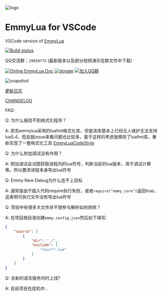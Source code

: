 ![logo](/res/logo.png)
# EmmyLua for VSCode

VSCode version of [EmmyLua](https://github.com/EmmyLua/IntelliJ-EmmyLua)

[![Build status](https://ci.appveyor.com/api/projects/status/5psq8f7jjix23mwg?svg=true)](https://ci.appveyor.com/project/EmmyLua/vscode-emmylua)

QQ交流群：`29850775` (最新版本以及部分视频演示在群文件中下载)

[![Online EmmyLua Doc](https://img.shields.io/badge/emmy-doc-46BC99.svg?style=flat-square)](https://emmylua.github.io)
[![donate](https://img.shields.io/badge/donate-emmy-FF69B4.svg?style=flat-square)](https://emmylua.github.io/donate.html)
[![加入QQ群](https://img.shields.io/badge/chat-QQ群-46BC99.svg?style=flat-square)](//shang.qq.com/wpa/qunwpa?idkey=f1acce081c45fbb5670ed5f880f7578df7a8b84caa5d2acec230ac957f0c1716)

![snapshot](/snapshot/overview.gif)

[更新日志](CHANGELOG.md)

[CHANGELOG](CHANGELOG_EN.md)

FAQ:

Q: 为什么报找不到格式化程序？

A: 原先emmylua采用的luafmt格式化库，但是该库基本上已经无人维护无法支持lua5.4，而且就issue来看问题也比较多，基于这样的考虑我移除了luafmt库，重新实现了一套格式化工具
[EmmyLuaCodeStyle](https://marketplace.visualstudio.com/items?itemName=CppCXY.emmylua-codestyle)

Q: 为什么附加调试没有作用？

A: 附加调试会试图获取进程内的lua符号，判断当前的lua版本，用于调试计算等。所以要求进程本身导出lua符号

Q: Emmy New Debug为什么连不上目标

A: 通常是由于插入代码require执行失败，或者`require("emmy_core")`返回true，这表明可执行文件没有导出lua符号

Q: 项目中有很多大文件并不想参与解析如何排除？

A: 在项目根目录创建`emmy.config.json`然后如下填写:
```json
{
    "source": [
        {
            "dir": "./",
            "exclude": [
                "csv/**.lua"
            ]
        }
    ]
}
```
Q: 全新的语言服务何时上线?

A: 目前项目在挂机中...
